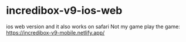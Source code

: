 # incredibox-v9-ios-web
ios web version  and it also works on safari 
Not my game 
play the game: https://incredibox-v9-mobile.netlify.app/
